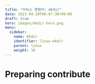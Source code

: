 ```yaml
---
title: "리눅스 명령어: mkdir"
date: 2021-04-29T00:07:30+09:00
draft: true
hero: images/mkdir-hero.png
menu:
  sidebar:
    name: mkdir
    identifier: linux-mkdir
    parent: linux
    weight: 10
---
```


# Preparing contribute
